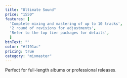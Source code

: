 ```yaml
---
title: "Ultimate Sound"
price: "1550"
features: [
  'Complete mixing and mastering of up to 10 tracks', 
  '2 round of revisions for adjustments',
  'Refer to the top tier packages for details', 
  ]
btnText: ""
color: "#f191ac"
pricing: true
category: "mixmaster"
---
```


Perfect for full-length albums or professional releases.